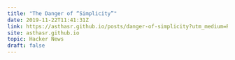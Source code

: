 ```yaml
---
title: "The Danger of “Simplicity”"
date: 2019-11-22T11:41:31Z
link: https://asthasr.github.io/posts/danger-of-simplicity?utm_medium=RSS&utm_source=hune
site: asthasr.github.io
topic: Hacker News
draft: false
---
```

